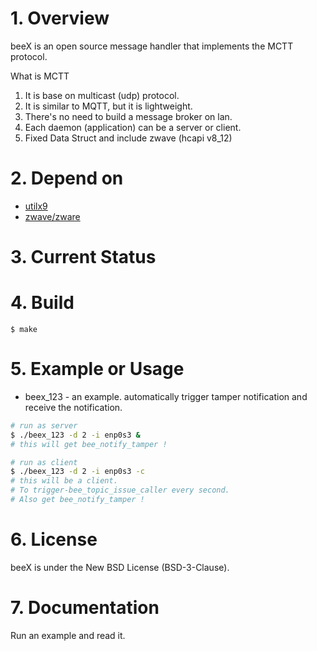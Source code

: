 # 1. Overview
beeX is an open source message handler that implements the MCTT protocol.

What is MCTT
1. It is base on multicast (udp) protocol.
2. It is similar to MQTT, but it is lightweight.
3. There's no need to build a message broker on lan.
4. Each daemon (application) can be a server or client.
5. Fixed Data Struct and include zwave (hcapi v8_12)

# 2. Depend on
- [utilx9](https://github.com/lankahsu520/utilx9)
- [zwave/zware](https://www.silabs.com/wireless/z-wave)

# 3. Current Status



# 4. Build
   ```
$ make
   ```

# 5. Example or Usage
- beex_123 - an example. automatically trigger tamper notification and receive the notification.
```bash
# run as server
$ ./beex_123 -d 2 -i enp0s3 &
# this will get bee_notify_tamper !

# run as client
$ ./beex_123 -d 2 -i enp0s3 -c
# this will be a client.
# To trigger-bee_topic_issue_caller every second.
# Also get bee_notify_tamper !

```

# 6. License
beeX is under the New BSD License (BSD-3-Clause).


# 7. Documentation
Run an example and read it.
